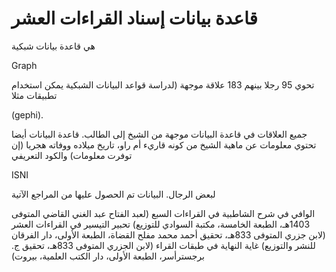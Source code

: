 # قاعدة بيانات إسناد القراءات العشر


هي قاعدة بيانات شبكية

Graph 

تحوي 95 رجلا بينهم 183 علاقة موجهة (لدراسة قواعد البيانات الشبكية يمكن استخدام تطبيقات مثلا 

(gephi).

جميع العلاقات في قاعدة البيانات موجهة من الشيخ إلى الطالب. قاعدة البيانات أيضا تحتوي معلومات عن ماهية الشيخ من كونه قاريء أم راو، تاريخ ميلاده ووفاته هجريا (إن توفرت معلومات) والكود التعريفي 

ISNI

لبعض الرجال. البيانات تم الحصول عليها من المراجع الآتية

الوافي في شرح الشاطبية في القراءات السبع (لعبد الفتاح عبد الغني القاضي المتوفى 1403هـ، الطبعة الخامسة، مكتبة السوادي للتوزيع)
تحبير التيسير في القراءات العشر (لابن جزري المتوفى 833هـ، تحقيق أحمد محمد مفلح القضاة، الطبعة الأولى، دار الفرقان للنشر والتوزيع)
غاية النهاية في طبقات القراء (لابن الجزري المتوفى 833هـ، تحقيق ج. برجسترأسر، الطبعة الأولى، دار الكتب العلمية، بيروت)



